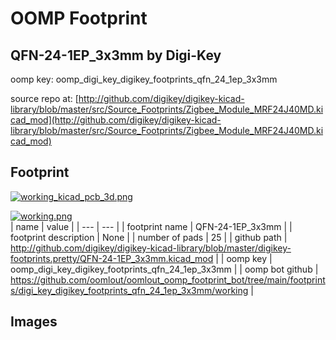 # OOMP Footprint  
## QFN-24-1EP_3x3mm  by Digi-Key  
  
oomp key: oomp_digi_key_digikey_footprints_qfn_24_1ep_3x3mm  
  
source repo at: [http://github.com/digikey/digikey-kicad-library/blob/master/src/Source_Footprints/Zigbee_Module_MRF24J40MD.kicad_mod](http://github.com/digikey/digikey-kicad-library/blob/master/src/Source_Footprints/Zigbee_Module_MRF24J40MD.kicad_mod)  
## Footprint  
  
[![working_kicad_pcb_3d.png](working_kicad_pcb_3d_600.png)](working_kicad_pcb_3d.png)  
  
[![working.png](working_600.png)](working.png)  
| name | value | 
| --- | --- | 
| footprint name | QFN-24-1EP_3x3mm | 
| footprint description | None | 
| number of pads | 25 | 
| github path | http://github.com/digikey/digikey-kicad-library/blob/master/digikey-footprints.pretty/QFN-24-1EP_3x3mm.kicad_mod | 
| oomp key | oomp_digi_key_digikey_footprints_qfn_24_1ep_3x3mm | 
| oomp bot github | https://github.com/oomlout/oomlout_oomp_footprint_bot/tree/main/footprints/digi_key_digikey_footprints_qfn_24_1ep_3x3mm/working | 
## Images  
